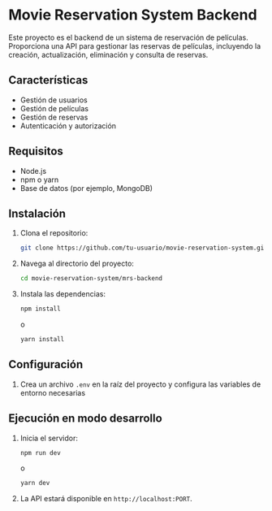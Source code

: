 # Movie Reservation System Backend

Este proyecto es el backend de un sistema de reservación de películas. Proporciona una API para gestionar las reservas de películas, incluyendo la creación, actualización, eliminación y consulta de reservas.

## Características

- Gestión de usuarios
- Gestión de películas
- Gestión de reservas
- Autenticación y autorización

## Requisitos

- Node.js
- npm o yarn
- Base de datos (por ejemplo, MongoDB)

## Instalación

1. Clona el repositorio:
   ```bash
   git clone https://github.com/tu-usuario/movie-reservation-system.git
   ```
2. Navega al directorio del proyecto:
   ```bash
   cd movie-reservation-system/mrs-backend
   ```
3. Instala las dependencias:
   ```bash
   npm install
   ```
   o
   ```bash
   yarn install
   ```

## Configuración

1. Crea un archivo `.env` en la raíz del proyecto y configura las variables de entorno necesarias

## Ejecución en modo desarrollo

1. Inicia el servidor:

   ```bash
   npm run dev
   ```

   o

   ```bash
   yarn dev
   ```

2. La API estará disponible en `http://localhost:PORT`.
